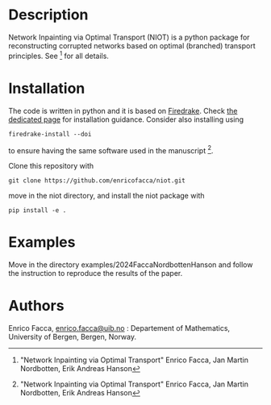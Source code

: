 # Description
Network Inpainting via Optimal Transport (NIOT) is a python package for reconstructing corrupted networks based on optimal (branched) transport principles. See [^1] for all details.

# Installation
The code is written in python and it is based on [Firedrake](https://www.firedrakeproject.org). Check [the dedicated page](https://www.firedrakeproject.org/download.html) for installation guidance. Consider also installing using
```
firedrake-install --doi 
```
to ensure having the same software used in the manuscript [^1].


Clone this repository with
```
git clone https://github.com/enricofacca/niot.git
``` 
move in the niot directory, and install the niot package with
```
pip install -e .
```

# Examples
Move in the directory examples/2024FaccaNordbottenHanson and follow the instruction to reproduce the results of the paper.

# Authors
Enrico Facca, enrico.facca@uib.no : Departement of Mathematics, University of Bergen, Bergen, Norway.

[^1]:"Network Inpainting via Optimal Transport" Enrico Facca, Jan Martin Nordbotten, Erik Andreas Hanson